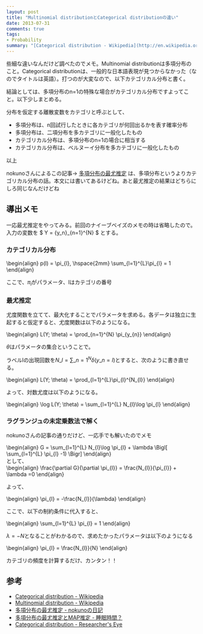 ```yaml
---
layout: post
title: "Multinomial distributionとCategorical distributionの違い"
date: 2013-07-31
comments: true
tags:
- Probability
summary: "[Categorical distribution - Wikipedia](http://en.wikipedia.org/wiki/Categorical_distribution), [Multinomial distribution - Wikipedia](http://en.wikipedia.org/wiki/Multinomial_distribution)"
---
```


些細な違いなんだけど調べたのでメモ。Multinomial distributionは多項分布のこと。Categorical distributionは、一般的な日本語表現が見つからなかった（なのでタイトルは英語）。打つのが大変なので、以下カテゴリカル分布と書く。

結論としては、多項分布のn=1の特殊な場合がカテゴリカル分布ですよってこと。以下少しまとめる。

分布を仮定する離散変数をカテゴリと呼ぶとして、

- 多項分布は、n回試行したときに各カテゴリが何回出るかを表す確率分布
- 多項分布は、二項分布を多カテゴリに一般化したもの
- カテゴリカル分布は、多項分布のn=1の場合に相当する
- カテゴリカル分布は、ベルヌーイ分布を多カテゴリに一般化したもの

以上

nokunoさんによるこの記事→ [多項分布の最尤推定](http://d.hatena.ne.jp/nokuno/20111006/1317853653) は、多項分布というよりカテゴリカル分布の話。本文には書いてあるけどね。あと最尤推定の結果はどちらにしろ同じなんだけどね

## 導出メモ

一応最尤推定をやってみる。前回のナイーブベイズのメモの時は省略したので。入力の変数を $ Y = \{y\_n\}_{n=1}^{N} $ とする。

### カテゴリカル分布

<div>
\begin{align}
p(l) = \pi_{l}, \hspace{2mm} \sum_{l=1}^{L}\pi_{l} = 1
\end{align}
</div>

ここで、$\pi_{l}$がパラメータ、lはカテゴリの番号

### 最尤推定

尤度関数を立てて、最大化することでパラメータを求める。各データは独立に生起すると仮定すると、尤度関数は以下のようになる。

<div>
\begin{align}
L(Y; \theta) = \prod_{n=1}^{N} \pi_{y_{n}}
\end{align}
</div>

$\theta$はパラメータの集合ということで。

ラベルlの出現回数を$N\_{l} = \sum\_{n=1}^{N} \delta (y\_{n} = l)$とすると、次のように書き直せる。

<div>
\begin{align}
L(Y; \theta) = \prod_{l=1}^{L}\pi_{l}^{N_{l}}
\end{align}
</div>

よって、対数尤度は以下のようになる。

<div>
\begin{align}
\log L(Y; \theta) = \sum_{l=1}^{L} N_{l}\log \pi_{l}
\end{align}
</div>

### ラグランジュの未定乗数法で解く

nokunoさんの記事の通りだけど、一応手でも解いたのでメモ

<div>
\begin{align}
G = \sum_{l=1}^{L} N_{l}\log \pi_{l} + \lambda \Bigl[ \sum_{l=1}^{L} \pi_{l} -1) \Bigr]
\end{align}
</div>
として、

<div>
\begin{align}
\frac{\partial G}{\partial \pi_{l}} = \frac{N_{l}}{\pi_{l}} + \lambda  =0
\end{align}
</div>

よって、

<div>
\begin{align}
\pi_{l} = -\frac{N_{l}}{\lambda}
\end{align}
</div>

ここで、以下の制約条件に代入すると、

<div>
\begin{align}
\sum_{l=1}^{L} \pi_{l} = 1
\end{align}
</div>

$\lambda = -N$となることがわかるので、求めたかったパラメータは以下のようになる

<div>
\begin{align}
\pi_{l} = \frac{N_{l}}{N}
\end{align}
</div>

カテゴリの頻度を計算するだけ、カンタン！！


## 参考

- [Categorical distribution - Wikipedia](http://en.wikipedia.org/wiki/Categorical_distribution)
- [Multinomial distribution - Wikipedia](http://en.wikipedia.org/wiki/Multinomial_distribution)
- [多項分布の最尤推定 - nokunoの日記](http://d.hatena.ne.jp/nokuno/20111006/1317853653)
- [多項分布の最尤推定とMAP推定 - 睡眠時間？](http://d.hatena.ne.jp/sleepy_yoshi/20111107/p1)
- [Categorical distribution - Researcher's Eye](http://lef-t.blogspot.jp/2013/02/categorical-distribution-wikipedia-free.html)

